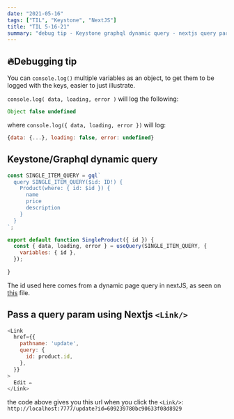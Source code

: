 ```yaml
---
date: "2021-05-16"
tags: ["TIL", "Keystone", "NextJS"]
title: "TIL 5-16-21"
summary: "debug tip - Keystone graphql dynamic query - nextjs query params"
---
```

## 🔥Debugging tip
You can `console.log()` multiple variables as an object, to get them to be logged with the keys, easier to just illustrate.

`console.log( data, loading, error )` will log the following:

```js
Object false undefined
```

where `console.log({ data, loading, error })` will log:

```js
{data: {...}, loading: false, error: undefined}
```

## Keystone/Graphql dynamic query
```js
const SINGLE_ITEM_QUERY = gql`
  query SINGLE_ITEM_QUERY($id: ID!) {
    Product(where: { id: $id }) {
      name
      price
      description
    }
  }
`;

export default function SingleProduct({ id }) {
  const { data, loading, error } = useQuery(SINGLE_ITEM_QUERY, {
    variables: { id },
  });
  
}
```
The id used here comes from a dynamic page query in nextJS, as seen on [this](https://github.com/txndai/Advanced-React-GraphQL/blob/master/sick-fits/frontend/components/SingleProduct.js) file.

## Pass a query param using Nextjs `<Link/>`

```js
<Link
  href={{
	pathname: 'update',
	query: {
	  id: product.id,
	},
  }}
>
  Edit ✏
</Link>
```

the code above gives you this url when you click the `<Link/>`:
`http://localhost:7777/update?id=609239780bc90633f08d8929`
